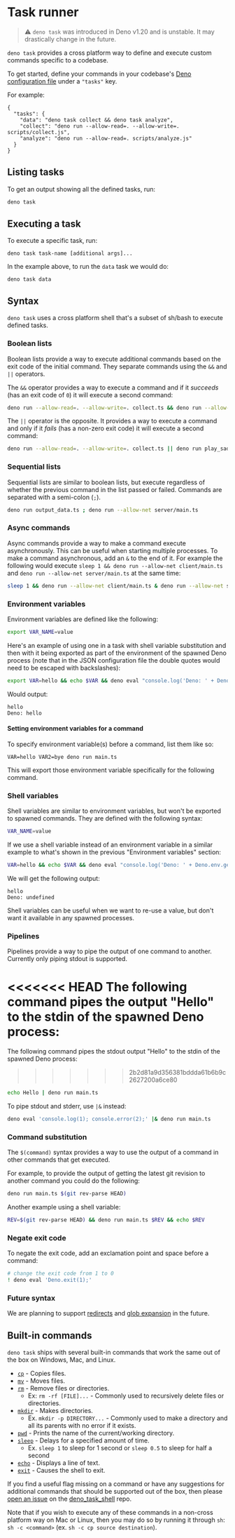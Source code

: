 # Task runner

> ⚠️ `deno task` was introduced in Deno v1.20 and is unstable. It may drastically change in the future.

`deno task` provides a cross platform way to define and execute custom commands specific to a codebase.

To get started, define your commands in your codebase's [Deno configuration file](../getting_started/configuration_file)
under a `"tasks"` key.

For example:

```jsonc
{
  "tasks": {
    "data": "deno task collect && deno task analyze",
    "collect": "deno run --allow-read=. --allow-write=. scripts/collect.js",
    "analyze": "deno run --allow-read=. scripts/analyze.js"
  }
}
```

## Listing tasks

To get an output showing all the defined tasks, run:

```sh
deno task
```

## Executing a task

To execute a specific task, run:

```shell
deno task task-name [additional args]...
```

In the example above, to run the `data` task we would do:

```shell
deno task data
```

## Syntax

`deno task` uses a cross platform shell that's a subset of sh/bash to execute defined tasks.

### Boolean lists

Boolean lists provide a way to execute additional commands based on the exit code of the initial command. They separate
commands using the `&&` and `||` operators.

The `&&` operator provides a way to execute a command and if it _succeeds_ (has an exit code of `0`) it will execute a
second command:

```sh
deno run --allow-read=. --allow-write=. collect.ts && deno run --allow-read=. analyze.ts
```

The `||` operator is the opposite. It provides a way to execute a command and only if it _fails_ (has a non-zero exit
code) it will execute a second command:

```sh
deno run --allow-read=. --allow-write=. collect.ts || deno run play_sad_music.ts
```

### Sequential lists

Sequential lists are similar to boolean lists, but execute regardless of whether the previous command in the list passed
or failed. Commands are separated with a semi-colon (`;`).

```sh
deno run output_data.ts ; deno run --allow-net server/main.ts
```

### Async commands

Async commands provide a way to make a command execute asynchronously. This can be useful when starting multiple
processes. To make a command asynchronous, add an `&` to the end of it. For example the following would execute
`sleep 1 && deno run --allow-net client/main.ts` and `deno run --allow-net server/main.ts` at the same time:

```sh
sleep 1 && deno run --allow-net client/main.ts & deno run --allow-net server/main.ts
```

### Environment variables

Environment variables are defined like the following:

```sh
export VAR_NAME=value
```

Here's an example of using one in a task with shell variable substitution and then with it being exported as part of the
environment of the spawned Deno process (note that in the JSON configuration file the double quotes would need to be
escaped with backslashes):

```sh
export VAR=hello && echo $VAR && deno eval "console.log('Deno: ' + Deno.env.get('VAR'))"
```

Would output:

```
hello
Deno: hello
```

#### Setting environment variables for a command

To specify environment variable(s) before a command, list them like so:

```
VAR=hello VAR2=bye deno run main.ts
```

This will export those environment variable specifically for the following command.

### Shell variables

Shell variables are similar to environment variables, but won't be exported to spawned commands. They are defined with
the following syntax:

```sh
VAR_NAME=value
```

If we use a shell variable instead of an environment variable in a similar example to what's shown in the previous
"Environment variables" section:

```sh
VAR=hello && echo $VAR && deno eval "console.log('Deno: ' + Deno.env.get('VAR'))"
```

We will get the following output:

```
hello
Deno: undefined
```

Shell variables can be useful when we want to re-use a value, but don't want it available in any spawned processes.

### Pipelines

Pipelines provide a way to pipe the output of one command to another. Currently only piping stdout is supported.

<<<<<<< HEAD
The following command pipes the output "Hello" to the stdin of the spawned Deno process:
=======
The following command pipes the stdout output "Hello" to the stdin of the
spawned Deno process:
>>>>>>> 2b2d81a9d356381bddda61b6b9c2627200a6ce80

```sh
echo Hello | deno run main.ts
```

To pipe stdout and stderr, use `|&` instead:

```sh
deno eval 'console.log(1); console.error(2);' |& deno run main.ts
```

### Command substitution

The `$(command)` syntax provides a way to use the output of a command in other commands that get executed.

For example, to provide the output of getting the latest git revision to another command you could do the following:

```sh
deno run main.ts $(git rev-parse HEAD)
```

Another example using a shell variable:

```sh
REV=$(git rev-parse HEAD) && deno run main.ts $REV && echo $REV
```

### Negate exit code

To negate the exit code, add an exclamation point and space before a command:

```sh
# change the exit code from 1 to 0
! deno eval 'Deno.exit(1);'
```

### Future syntax

We are planning to support [redirects](https://github.com/denoland/deno_task_shell/issues/5) and
[glob expansion](https://github.com/denoland/deno_task_shell/issues/6) in the future.

## Built-in commands

`deno task` ships with several built-in commands that work the same out of the box on Windows, Mac, and Linux.

- [`cp`](https://man7.org/linux/man-pages/man1/cp.1.html) - Copies files.
- [`mv`](https://man7.org/linux/man-pages/man1/mv.1.html) - Moves files.
- [`rm`](https://man7.org/linux/man-pages/man1/rm.1.html) - Remove files or directories.
  - Ex: `rm -rf [FILE]...` - Commonly used to recursively delete files or directories.
- [`mkdir`](https://man7.org/linux/man-pages/man1/mkdir.1.html) - Makes directories.
  - Ex. `mkdir -p DIRECTORY...` - Commonly used to make a directory and all its parents with no error if it exists.
- [`pwd`](https://man7.org/linux/man-pages/man1/pwd.1.html) - Prints the name of the current/working directory.
- [`sleep`](https://man7.org/linux/man-pages/man1/sleep.1.html) - Delays for a specified amount of time.
  - Ex. `sleep 1` to sleep for 1 second or `sleep 0.5` to sleep for half a second
- [`echo`](https://man7.org/linux/man-pages/man1/echo.1.html) - Displays a line of text.
- [`exit`](https://man7.org/linux/man-pages/man1/exit.1p.html) - Causes the shell to exit.

If you find a useful flag missing on a command or have any suggestions for additional commands that should be supported
out of the box, then please [open an issue](https://github.com/denoland/deno_task_shell/issues) on the
[deno_task_shell](https://github.com/denoland/deno_task_shell/) repo.

Note that if you wish to execute any of these commands in a non-cross platform way on Mac or Linux, then you may do so
by running it through `sh`: `sh -c <command>` (ex. `sh -c cp source destination`).
